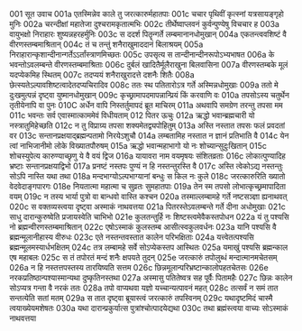 001	 सूत उवाच
001a	 एतस्मिन्नेव काले तु जरत्कारुर्महातपाः
001c	 चचार पृथिवीं कृत्स्नां यत्रसायङ्गृहो मुनिः
002a 	 चरन्दीक्षां महातेजा दुश्चरामकृतात्मभिः
002c	 तीर्थेष्वाप्लवनं कुर्वन्पुण्येषु विचचार ह
003a	 वायुभक्षो निराहारः शुष्यन्नहरहर्मुनिः
003c	 स ददर्श पितॄन्गर्ते लम्बमानानधोमुखान्
004a	 एकतन्त्ववशिष्टं वै वीरणस्तम्बमाश्रितान्
004c	 तं च तन्तुं शनैराखुमाददानं बिलाश्रयम्
005a	 निराहारान्कृशान्दीनान्गर्तेऽऽर्तांस्त्राणमिच्छतः
005c	 उपसृत्य स तान्दीनान्दीनरूपोऽभ्यभाषत
006a	 के भवन्तोऽवलम्बन्ते वीरणस्तम्बमाश्रिताः
006c	 दुर्बलं खादितैर्मूलैराखुना बिलवासिना
007a	 वीरणस्तम्बके मूलं यदप्येकमिह स्थितम्
007c	 तदप्ययं शनैराखुरादत्ते दशनैः शितैः
008a	 छेत्स्यतेऽल्पावशिष्टत्वादेतदप्यचिरादिव
008c	 ततः स्थ पतितारोऽत्र गर्ते अस्मिन्नधोमुखाः
009a	 ततो मे दुःखमुत्पन्नं दृष्ट्वा युष्मानधोमुखान्
009c	 कृच्छ्रामापदमापन्नान्प्रियं किं करवाणि वः
010a	 तपसोऽस्य चतुर्थेन तृतीयेनापि वा पुनः
010C	 अर्धेन वापि निस्तर्तुमापदं ब्रूत माचिरम्
011a	 अथवापि समग्रेण तरन्तु तपसा मम
011c	 भवन्तः सर्व एवास्मात्काममेवं विधीयताम्
012	 पितर ऊचुः
012a	 ऋद्धो भवान्ब्रह्मचारी यो नस्त्रातुमिहेच्छति
012c	 न तु विप्राग्र्य तपसा शक्यमेतद्व्यपोहितुम्
013a	 अस्ति नस्तात तपसः फलं प्रवदतां वर
013c	 सन्तानप्रक्षयाद्ब्रह्मन्पतामो निरयेऽशुचौ
014a	 लम्बतामिह नस्तात न ज्ञानं प्रतिभाति वै
014c	 येन त्वां नाभिजानीमो लोके विख्यातपौरुषम्
015a	 ऋद्धो भवान्महाभागो यो नः शोच्यान्सुदुःखितान्
015c	 शोचस्युपेत्य कारुण्याच्छृणु ये वै वयं द्विज
016a	 यायावरा नाम वयमृषयः संशितव्रताः
016c	 लोकात्पुण्यादिह भ्रष्टाः सन्तानप्रक्षयाद्विभो
017a	 प्रनष्टं नस्तपः पुण्यं न हि नस्तन्तुरस्ति वै
017c	 अस्ति त्वेकोऽद्य नस्तन्तुः सोऽपि नास्ति यथा तथा
018a	 मन्दभाग्योऽल्पभाग्यानां बन्धुः स किल नः कुले
018c	 जरत्कारुरिति ख्यातो वेदवेदाङ्गपारगः
018e	 नियतात्मा महात्मा च सुव्रतः सुमहातपाः
019a	 तेन स्म तपसो लोभात्कृच्छ्रमापादिता वयम्
019c	 न तस्य भार्या पुत्रो वा बान्धवो वास्ति कश्चन
020a	 तस्माल्लम्बामहे गर्ते नष्टसञ्ज्ञा ह्यनाथवत्
020c	 स वक्तव्यस्त्वया दृष्ट्वा अस्माकं नाथवत्तया
021a	 पितरस्तेऽवलम्बन्ते गर्ते दीना अधोमुखाः
021c	 साधु दारान्कुरुष्वेति प्रजायस्वेति चाभिभो
021e	 कुलतन्तुर्हि नः शिष्टस्त्वमेवैकस्तपोधन
022a	 यं तु पश्यसि नो ब्रह्मन्वीरणस्तम्बमाश्रितान्
022c	 एषोऽस्माकं कुलस्तम्ब आसीत्स्वकुलवर्धनः
023a	 यानि पश्यसि वै ब्रह्मन्मूलानीहास्य वीरुधः
023c	 एते नस्तन्तवस्तात कालेन परिभक्षिताः
024a	 यत्त्वेतत्पश्यसि ब्रह्मन्मूलमस्यार्धभक्षितम्
024c	 तत्र लम्बामहे सर्वे सोऽप्येकस्तप आस्थितः
025a	 यमाखुं पश्यसि ब्रह्मन्काल एष महाबलः
025c	 स तं तपोरतं मन्दं शनैः क्षपयते तुदन्
025e	 जरत्कारुं तपोलुब्धं मन्दात्मानमचेतसम्
026a	 न हि नस्तत्तपस्तस्य तारयिष्यति सत्तम
026c	 छिन्नमूलान्परिभ्रष्टान्कालोपहतचेतसः
026e	 नरकप्रतिष्ठान्पश्यास्मान्यथा दुष्कृतिनस्तथा
027a	 अस्मासु पतितेष्वत्र सह पूर्वैः पितामहैः
027c	 छिन्नः कालेन सोऽप्यत्र गन्ता वै नरकं ततः
028a	 तपो वाप्यथवा यज्ञो यच्चान्यत्पावनं महत्
028c	 तत्सर्वं न समं तात सन्तत्येति सतां मतम्
029a	 स तात दृष्ट्वा ब्रूयास्त्वं जरत्कारुं तपस्विनम्
029c	 यथादृष्टमिदं चास्मै त्वयाख्येयमशेषतः
030a	 यथा दारान्प्रकुर्यात्स पुत्रांश्चोत्पादयेद्यथा
030c	 तथा ब्रह्मंस्त्वया वाच्यः सोऽस्माकं नाथवत्तया
